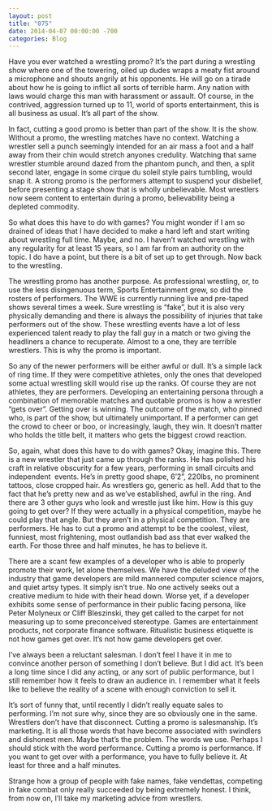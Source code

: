 ```yaml
---
layout: post
title: "075"
date: 2014-04-07 00:00:00 -700
categories: Blog
---
```


Have you ever watched a wrestling promo? It’s the part during a wrestling show where one of the towering, oiled up dudes wraps a meaty fist around a microphone and shouts angrily at his opponents. He will go on a tirade about how he is going to inflict all sorts of terrible harm. Any nation with laws would charge this man with harassment or assault. Of course, in the contrived, aggression turned up to 11, world of sports entertainment, this is all business as usual. It’s all part of the show.

In fact, cutting a good promo is better than part of the show. It is the show. Without a promo, the wrestling matches have no context. Watching a wrestler sell a punch seemingly intended for an air mass a foot and a half away from their chin would stretch anyones credulity. Watching that same wrestler stumble around dazed from the phantom punch, and then, a split second later, engage in some cirque du soleil style pairs tumbling, would snap it. A strong promo is the performers attempt to suspend your disbelief, before presenting a stage show that is wholly unbelievable. Most wrestlers now seem content to entertain during a promo, believability being a depleted commodity.

So what does this have to do with games? You might wonder if I am so drained of ideas that I have decided to make a hard left and start writing about wrestling full time. Maybe, and no. I haven’t watched wrestling with any regularity for at least 15 years, so I am far from an authority on the topic. I do have a point, but there is a bit of set up to get through. Now back to the wrestling.

The wrestling promo has another purpose. As professional wrestling, or, to use the less disingenuous term, Sports Entertainment grew, so did the rosters of performers. The WWE is currently running live and pre-taped shows several times a week. Sure wrestling is “fake”, but it is also very physically demanding and there is always the possibility of injuries that take performers out of the show. These wrestling events have a lot of less experienced talent ready to play the fall guy in a match or two giving the headliners a chance to recuperate. Almost to a one, they are terrible wrestlers. This is why the promo is important.

So any of the newer performers will be either awful or dull. It’s a simple lack of ring time. If they were competitive athletes, only the ones that developed some actual wrestling skill would rise up the ranks. Of course they are not athletes, they are performers. Developing an entertaining persona through a combination of memorable matches and quotable promos is how a wrestler “gets over”. Getting over is winning. The outcome of the match, who pinned who, is part of the show, but ultimately unimportant. If a performer can get the crowd to cheer or boo, or increasingly, laugh, they win. It doesn’t matter who holds the title belt, it matters who gets the biggest crowd reaction.

So, again, what does this have to do with games? Okay, imagine this. There is a new wrestler that just came up through the ranks. He has polished his craft in relative obscurity for a few years, performing in small circuits and independent  events. He’s in pretty good shape, 6’2”, 220lbs, no prominent tattoos, close cropped hair. As wrestlers go, generic as hell. Add that to the fact that he’s pretty new and as we’ve established, awful in the ring. And there are 3 other guys who look and wrestle just like him. How is this guy going to get over? If they were actually in a physical competition, maybe he could play that angle. But they aren’t in a physical competition. They are performers. He has to cut a promo and attempt to be the coolest, vilest, funniest, most frightening, most outlandish bad ass that ever walked the earth. For those three and half minutes, he has to believe it.

There are a scant few examples of a developer who is able to properly promote their work, let alone themselves. We have the deluded view of the industry that game developers are mild mannered computer science majors, and quiet artsy types. It simply isn’t true. No one actively seeks out a creative medium to hide with their head down. Worse yet, if a developer exhibits some sense of performance in their public facing persona, like Peter Molyneux or Cliff Bleszinski, they get called to the carpet for not measuring up to some preconceived stereotype. Games are entertainment products, not corporate finance software. Ritualistic business etiquette is not how games get over. It’s not how game developers get over.

I’ve always been a reluctant salesman. I don’t feel I have it in me to convince another person of something I don’t believe. But I did act. It’s been a long time since I did any acting, or any sort of public performance, but I still remember how it feels to draw an audience in. I remember what it feels like to believe the reality of a scene with enough conviction to sell it.

It’s sort of funny that, until recently I didn’t really equate sales to performing. I’m not sure why, since they are so obviously one in the same. Wrestlers don’t have that disconnect. Cutting a promo is salesmanship. It’s marketing. It is all those words that have become associated with swindlers and dishonest men. Maybe that’s the problem. The words we use. Perhaps I should stick with the word performance. Cutting a promo is performance. If you want to get over with a performance, you have to fully believe it. At least for three and a half minutes.

Strange how a group of people with fake names, fake vendettas, competing in fake combat only really succeeded by being extremely honest. I think, from now on, I’ll take my marketing advice from wrestlers.
